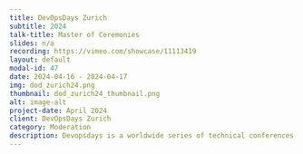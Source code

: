 ```yaml
---
title: DevOpsDays Zurich
subtitle: 2024
talk-title: Master of Ceremonies
slides: n/a
recording: https://vimeo.com/showcase/11113419
layout: default
modal-id: 47
date: 2024-04-16 - 2024-04-17
img: dod_zurich24.png
thumbnail: dod_zurich24_thumbnail.png
alt: image-alt
project-date: April 2024
client: DevOpsDays Zurich
category: Moderation
description: Devopsdays is a worldwide series of technical conferences covering topics of software development, IT infrastructure operations, and the intersection between them. Each event is run by volunteers from the local area.
---
```

